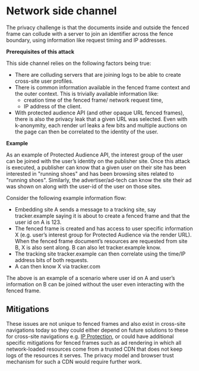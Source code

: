 # Network side channel

The privacy challenge is that the  documents inside and outside the fenced frame can collude with a server to join an identifier across the fence boundary, using information like request timing and IP addresses. 

**Prerequisites of this attack**

This side channel relies on the following factors being true:
* There are colluding servers that are joining logs to be able to create cross-site user profiles. 
* There is common information available in the fenced frame context and the outer context. This is trivially available information like:
  * creation time of the fenced frame/ network request time,
  * IP address of the client.
* With protected audience API (and other opaque URL fenced frames), there is also the privacy leak that a given URL was selected. Even with k-anonymity, each render url leaks a few bits and multiple auctions on the page can then be correlated to the identity of the user.

**Example**

As an example of Protected Audience API, the interest group of the user can be joined with the user’s identity on the publisher site. Once this attack is executed, a publisher can know that a given user on their site has been interested in "running shoes" and has been browsing sites related to "running shoes".
Similarly, the advertiser/ad-tech can know the site their ad was shown on along with the user-id of the user on those sites.

Consider the following example information flow:

*   Embedding site A sends a message to a tracking site, say tracker.example saying it is about to create a fenced frame and that the user id on A is 123.
*   The fenced frame is created and has access to user specific information X (e.g. user’s interest group for Protected Audience via the render URL). When the fenced frame document’s resources are requested from site B, X is also sent along. B can also let tracker.example know.
*   The tracking site tracker.example can then correlate using the time/IP address bits of both requests.
*   A can then know X via tracker.com

The above is an example of a scenario where user id on A and user’s information on B can be joined without the user even interacting with the fenced frame.

## Mitigations

These issues are not unique to fenced frames and also exist in cross-site navigations today so they could either depend on future solutions to these for cross-site navigations e.g. [IP Protection](https://github.com/GoogleChrome/ip-protection/), or could have additional specific mitigations for fenced frames such as ad rendering in which all network-loaded resources come from a trusted CDN that does not keep logs of the resources it serves. The privacy model and browser trust mechanism for such a CDN would require further work.

